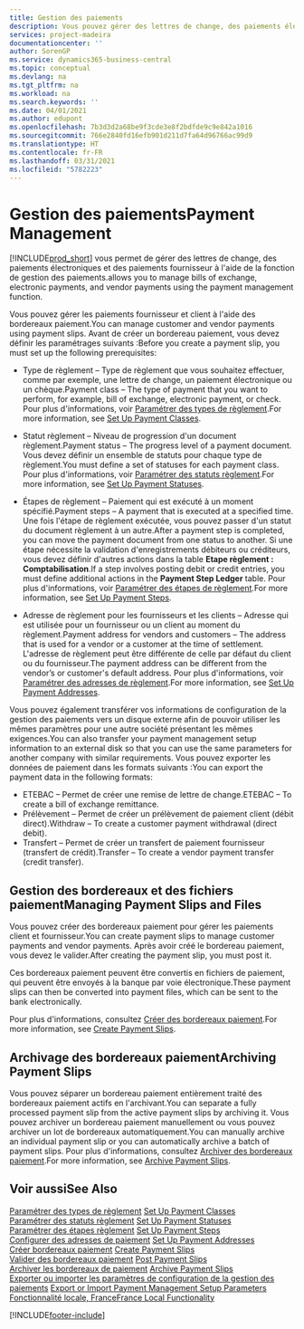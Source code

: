 ```yaml
---
title: Gestion des paiements
description: Vous pouvez gérer des lettres de change, des paiements électroniques et des paiements fournisseur à l'aide de la fonction de gestion des paiements.
services: project-madeira
documentationcenter: ''
author: SorenGP
ms.service: dynamics365-business-central
ms.topic: conceptual
ms.devlang: na
ms.tgt_pltfrm: na
ms.workload: na
ms.search.keywords: ''
ms.date: 04/01/2021
ms.author: edupont
ms.openlocfilehash: 7b3d3d2a68be9f3cde3e8f2bdfde9c9e842a1016
ms.sourcegitcommit: 766e2840fd16efb901d211d7fa64d96766ac99d9
ms.translationtype: HT
ms.contentlocale: fr-FR
ms.lasthandoff: 03/31/2021
ms.locfileid: "5782223"
---
```

# <a name="payment-management"></a><span data-ttu-id="2712d-103">Gestion des paiements</span><span class="sxs-lookup"><span data-stu-id="2712d-103">Payment Management</span></span>
[!INCLUDE[prod_short](../../includes/prod_short.md)] <span data-ttu-id="2712d-104">vous permet de gérer des lettres de change, des paiements électroniques et des paiements fournisseur à l'aide de la fonction de gestion des paiements.</span><span class="sxs-lookup"><span data-stu-id="2712d-104">allows you to manage bills of exchange, electronic payments, and vendor payments using the payment management function.</span></span>  

<span data-ttu-id="2712d-105">Vous pouvez gérer les paiements fournisseur et client à l'aide des bordereaux paiement.</span><span class="sxs-lookup"><span data-stu-id="2712d-105">You can manage customer and vendor payments using payment slips.</span></span> <span data-ttu-id="2712d-106">Avant de créer un bordereau paiement, vous devez définir les paramétrages suivants :</span><span class="sxs-lookup"><span data-stu-id="2712d-106">Before you create a payment slip, you must set up the following prerequisites:</span></span>  

- <span data-ttu-id="2712d-107">Type de règlement – Type de règlement que vous souhaitez effectuer, comme par exemple, une lettre de change, un paiement électronique ou un chèque.</span><span class="sxs-lookup"><span data-stu-id="2712d-107">Payment class – The type of payment that you want to perform, for example, bill of exchange, electronic payment, or check.</span></span> <span data-ttu-id="2712d-108">Pour plus d'informations, voir [Paramétrer des types de règlement](how-to-set-up-payment-classes.md).</span><span class="sxs-lookup"><span data-stu-id="2712d-108">For more information, see [Set Up Payment Classes](how-to-set-up-payment-classes.md).</span></span>  

- <span data-ttu-id="2712d-109">Statut règlement – Niveau de progression d'un document règlement.</span><span class="sxs-lookup"><span data-stu-id="2712d-109">Payment status – The progress level of a payment document.</span></span> <span data-ttu-id="2712d-110">Vous devez définir un ensemble de statuts pour chaque type de règlement.</span><span class="sxs-lookup"><span data-stu-id="2712d-110">You must define a set of statuses for each payment class.</span></span> <span data-ttu-id="2712d-111">Pour plus d'informations, voir [Paramétrer des statuts règlement](how-to-set-up-payment-statuses.md).</span><span class="sxs-lookup"><span data-stu-id="2712d-111">For more information, see [Set Up Payment Statuses](how-to-set-up-payment-statuses.md).</span></span>  

- <span data-ttu-id="2712d-112">Étapes de règlement – Paiement qui est exécuté à un moment spécifié.</span><span class="sxs-lookup"><span data-stu-id="2712d-112">Payment steps – A payment that is executed at a specified time.</span></span> <span data-ttu-id="2712d-113">Une fois l'étape de règlement exécutée, vous pouvez passer d'un statut du document règlement à un autre.</span><span class="sxs-lookup"><span data-stu-id="2712d-113">After a payment step is completed, you can move the payment document from one status to another.</span></span> <span data-ttu-id="2712d-114">Si une étape nécessite la validation d'enregistrements débiteurs ou créditeurs, vous devez définir d'autres actions dans la table **Etape règlement : Comptabilisation**.</span><span class="sxs-lookup"><span data-stu-id="2712d-114">If a step involves posting debit or credit entries, you must define additional actions in the **Payment Step Ledger** table.</span></span> <span data-ttu-id="2712d-115">Pour plus d'informations, voir [Paramétrer des étapes de règlement](how-to-set-up-payment-steps.md).</span><span class="sxs-lookup"><span data-stu-id="2712d-115">For more information, see [Set Up Payment Steps](how-to-set-up-payment-steps.md).</span></span>  

- <span data-ttu-id="2712d-116">Adresse de règlement pour les fournisseurs et les clients – Adresse qui est utilisée pour un fournisseur ou un client au moment du règlement.</span><span class="sxs-lookup"><span data-stu-id="2712d-116">Payment address for vendors and customers – The address that is used for a vendor or a customer at the time of settlement.</span></span> <span data-ttu-id="2712d-117">L'adresse de règlement peut être différente de celle par défaut du client ou du fournisseur.</span><span class="sxs-lookup"><span data-stu-id="2712d-117">The payment address can be different from the vendor’s or customer's default address.</span></span> <span data-ttu-id="2712d-118">Pour plus d'informations, voir [Paramétrer des adresses de règlement](how-to-set-up-payment-addresses.md).</span><span class="sxs-lookup"><span data-stu-id="2712d-118">For more information, see [Set Up Payment Addresses](how-to-set-up-payment-addresses.md).</span></span>  

<span data-ttu-id="2712d-119">Vous pouvez également transférer vos informations de configuration de la gestion des paiements vers un disque externe afin de pouvoir utiliser les mêmes paramètres pour une autre société présentant les mêmes exigences.</span><span class="sxs-lookup"><span data-stu-id="2712d-119">You can also transfer your payment management setup information to an external disk so that you can use the same parameters for another company with similar requirements.</span></span> <span data-ttu-id="2712d-120">Vous pouvez exporter les données de paiement dans les formats suivants :</span><span class="sxs-lookup"><span data-stu-id="2712d-120">You can export the payment data in the following formats:</span></span>  

- <span data-ttu-id="2712d-121">ETEBAC – Permet de créer une remise de lettre de change.</span><span class="sxs-lookup"><span data-stu-id="2712d-121">ETEBAC – To create a bill of exchange remittance.</span></span>  
- <span data-ttu-id="2712d-122">Prélèvement – Permet de créer un prélèvement de paiement client (débit direct).</span><span class="sxs-lookup"><span data-stu-id="2712d-122">Withdraw – To create a customer payment withdrawal (direct debit).</span></span>  
- <span data-ttu-id="2712d-123">Transfert – Permet de créer un transfert de paiement fournisseur (transfert de crédit).</span><span class="sxs-lookup"><span data-stu-id="2712d-123">Transfer – To create a vendor payment transfer (credit transfer).</span></span>  

## <a name="managing-payment-slips-and-files"></a><span data-ttu-id="2712d-124">Gestion des bordereaux et des fichiers paiement</span><span class="sxs-lookup"><span data-stu-id="2712d-124">Managing Payment Slips and Files</span></span>  
<span data-ttu-id="2712d-125">Vous pouvez créer des bordereaux paiement pour gérer les paiements client et fournisseur.</span><span class="sxs-lookup"><span data-stu-id="2712d-125">You can create payment slips to manage customer payments and vendor payments.</span></span> <span data-ttu-id="2712d-126">Après avoir créé le bordereau paiement, vous devez le valider.</span><span class="sxs-lookup"><span data-stu-id="2712d-126">After creating the payment slip, you must post it.</span></span>  

<span data-ttu-id="2712d-127">Ces bordereaux paiement peuvent être convertis en fichiers de paiement, qui peuvent être envoyés à la banque par voie électronique.</span><span class="sxs-lookup"><span data-stu-id="2712d-127">These payment slips can then be converted into payment files, which can be sent to the bank electronically.</span></span>  

<span data-ttu-id="2712d-128">Pour plus d'informations, consultez [Créer des bordereaux paiement](how-to-create-payment-slips.md).</span><span class="sxs-lookup"><span data-stu-id="2712d-128">For more information, see [Create Payment Slips](how-to-create-payment-slips.md).</span></span>  

## <a name="archiving-payment-slips"></a><span data-ttu-id="2712d-129">Archivage des bordereaux paiement</span><span class="sxs-lookup"><span data-stu-id="2712d-129">Archiving Payment Slips</span></span>  
<span data-ttu-id="2712d-130">Vous pouvez séparer un bordereau paiement entièrement traité des bordereaux paiement actifs en l'archivant.</span><span class="sxs-lookup"><span data-stu-id="2712d-130">You can separate a fully processed payment slip from the active payment slips by archiving it.</span></span> <span data-ttu-id="2712d-131">Vous pouvez archiver un bordereau paiement manuellement ou vous pouvez archiver un lot de bordereaux automatiquement.</span><span class="sxs-lookup"><span data-stu-id="2712d-131">You can manually archive an individual payment slip or you can automatically archive a batch of payment slips.</span></span> <span data-ttu-id="2712d-132">Pour plus d'informations, consultez [Archiver des bordereaux paiement](how-to-archive-payment-slips.md).</span><span class="sxs-lookup"><span data-stu-id="2712d-132">For more information, see [Archive Payment Slips](how-to-archive-payment-slips.md).</span></span>  

## <a name="see-also"></a><span data-ttu-id="2712d-133">Voir aussi</span><span class="sxs-lookup"><span data-stu-id="2712d-133">See Also</span></span>  
 <span data-ttu-id="2712d-134">[Paramétrer des types de règlement](how-to-set-up-payment-classes.md) </span><span class="sxs-lookup"><span data-stu-id="2712d-134">[Set Up Payment Classes](how-to-set-up-payment-classes.md) </span></span>  
 <span data-ttu-id="2712d-135">[Paramétrer des statuts règlement](how-to-set-up-payment-statuses.md) </span><span class="sxs-lookup"><span data-stu-id="2712d-135">[Set Up Payment Statuses](how-to-set-up-payment-statuses.md) </span></span>  
 <span data-ttu-id="2712d-136">[Paramétrer des étapes règlement](how-to-set-up-payment-steps.md) </span><span class="sxs-lookup"><span data-stu-id="2712d-136">[Set Up Payment Steps](how-to-set-up-payment-steps.md) </span></span>  
 <span data-ttu-id="2712d-137">[Configurer des adresses de paiement](how-to-set-up-payment-addresses.md) </span><span class="sxs-lookup"><span data-stu-id="2712d-137">[Set Up Payment Addresses](how-to-set-up-payment-addresses.md) </span></span>  
 <span data-ttu-id="2712d-138">[Créer bordereaux paiement](how-to-create-payment-slips.md) </span><span class="sxs-lookup"><span data-stu-id="2712d-138">[Create Payment Slips](how-to-create-payment-slips.md) </span></span>  
 <span data-ttu-id="2712d-139">[Valider des bordereaux paiement](how-to-post-payment-slips.md) </span><span class="sxs-lookup"><span data-stu-id="2712d-139">[Post Payment Slips](how-to-post-payment-slips.md) </span></span>  
 <span data-ttu-id="2712d-140">[Archiver les bordereaux de paiement](how-to-archive-payment-slips.md) </span><span class="sxs-lookup"><span data-stu-id="2712d-140">[Archive Payment Slips](how-to-archive-payment-slips.md) </span></span>  
 <span data-ttu-id="2712d-141">[Exporter ou importer les paramètres de configuration de la gestion des paiements](how-to-export-or-import-payment-management-setup-parameters.md) </span><span class="sxs-lookup"><span data-stu-id="2712d-141">[Export or Import Payment Management Setup Parameters](how-to-export-or-import-payment-management-setup-parameters.md) </span></span>  
 [<span data-ttu-id="2712d-142">Fonctionnalité locale, France</span><span class="sxs-lookup"><span data-stu-id="2712d-142">France Local Functionality</span></span>](france-local-functionality.md)


[!INCLUDE[footer-include](../../includes/footer-banner.md)]
